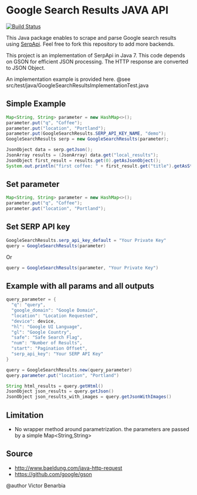 Google Search Results JAVA API
===

[![Build Status](https://travis-ci.org/serpapi/google-search-results-java.svg?branch=master)](https://travis-ci.org/serpapi/google-search-results-java)

This Java package enables to scrape and parse Google search results using [SerpApi](https://serpapi.com). Feel free to fork this repository to add more backends.

This project is an implementation of SerpApi in Java 7.
This code depends on GSON for efficient JSON processing.
The HTTP response are converted to JSON Object.

An implementation example is provided here.
@see src/test/java/GoogleSearchResultsImplementationTest.java

## Simple Example
```java
Map<String, String> parameter = new HashMap<>();
parameter.put("q", "Coffee");
parameter.put("location", "Portland");
parameter.put(GoogleSearchResults.SERP_API_KEY_NAME, "demo");
GoogleSearchResults serp = new GoogleSearchResults(parameter);

JsonObject data = serp.getJson();
JsonArray results = (JsonArray) data.get("local_results");
JsonObject first_result = results.get(0).getAsJsonObject();
System.out.println("first coffee: " + first_result.get("title").getAsString());
```

## Set parameter
```java
Map<String, String> parameter = new HashMap<>();
parameter.put("q", "Coffee");
parameter.put("location", "Portland");
```

## Set SERP API key

```java
GoogleSearchResults.serp_api_key_default = "Your Private Key"
query = GoogleSearchResults(parameter)
```
Or

```java
query = GoogleSearchResults(parameter, "Your Private Key")
```

## Example with all params and all outputs

```java
query_parameter = {
  "q": "query",
  "google_domain": "Google Domain",
  "location": "Location Requested",
  "device": device,
  "hl": "Google UI Language",
  "gl": "Google Country",
  "safe": "Safe Search Flag",
  "num": "Number of Results",
  "start": "Pagination Offset",
  "serp_api_key": "Your SERP API Key"
}

query = GoogleSearchResults.new(query_parameter)
query.parameter.put("location", "Portland")

String html_results = query.getHtml()
JsonObject json_results = query.getJson()
JsonObject json_results_with_images = query.getJsonWithImages()
```

Limitation
---
 - No wrapper method around parametrization.
  the parameters are passed by a simple Map<String,String>

Source
---
 * http://www.baeldung.com/java-http-request
 * https://github.com/google/gson

@author Victor Benarbia
